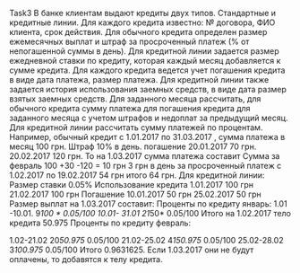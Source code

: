 Task3
В банке клиентам выдают кредиты двух типов. Стандартные и кредитные линии. Для
каждого кредита известно: № договора, ФИО клиента, срок действия. Для обычного
кредита определен размер ежемесячных выплат и штраф за просроченный платеж (%
от непогашенной суммы в день). Для кредитной линии задается размер ежедневной
ставки по кредиту, которая каждый месяц добавляется к сумме кредита. Для каждого
кредита ведется учет погашения кредита в виде дата платежа, размер платежа. Для
кредитной линии также задается история использования заемных средств, в виде дата
размер взятых заемных средств.
Для заданного месяца рассчитать, для обычного кредита сумму платежа для
погашения кредита для заданного месяца с учетом штрафов и недоплат за
предыдущий месяц. Для кредитной линии рассчитать сумму платежей по процентам.
Например, обычный кредит с 1.01.2017 по 31.03.2017 , сумма платежа в месяц 100 грн.
Штраф 10% в день.
погашение 20.01.2017 70 грн. 20.02.2017 120 грн. То на 1.03.2017 сумма платежа
составит
Сумма за февраль 100 +30 -120 = 10 грн
3 грн в день за просроченный платеж с 1.02.2017 по 19.02.2017 54 грн
итого 64 грн.
Для кредитной линии:
Размер ставки 0.05%
Использование кредита
1.01.2017 100 грн
21.02.2017 100 грн
Погашение
10.01.2017 50 грн
25.02.2017 50 грн
Размер выплат на 1.03.2017 составит:
Проценты по кредиту январь:
1.01 -10.01. 9*100 * 0.05/100
10.01- 31.01 21*50* 0.05/100
Итого на 1.02.2017 тело кредита 50.975
Проценты по кредиту февраль:

1.02-21.02 20*50.975* 0.05/100
21.02-25.02 4*150.975* 0.05/100
25.02-28.02 3*100.975* 0.05/100
Итого 0.9631625. Если 1.03.2017 они не будут оплачены, то добавятся к телу кредита.